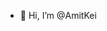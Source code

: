 - 👋 Hi, I’m @AmitKei

<!---
AmitKei/AmitKei is a ✨ special ✨ repository because its `README.md` (this file) appears on your GitHub profile.
You can click the Preview link to take a look at your changes.
--->
